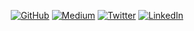 <!--
**etenzy/etenzy** is a ✨ _special_ ✨ repository because its `README.md` (this file) appears on your GitHub profile.

Here are some ideas to get you started:

- 🔭 I’m currently working on ...
- 🌱 I’m currently learning ...
- 👯 I’m looking to collaborate on ...
- 🤔 I’m looking for help with ...
- 💬 Ask me about ...
- 📫 How to reach me: ...
- 😄 Pronouns: ...
- ⚡ Fun fact: ...
-->

<p align="center">
  <a href="https://github.com/etenzy" target="_blank"><img src="https://img.shields.io/badge/GitHub-171515?logo=GitHub&style=for-the-badge&logoColor=white" alt="GitHub"></a>
  <a href="https://etenzy.medium.com/" target="_blank"><img src="https://img.shields.io/badge/Medium-12100E?style=for-the-badge&logo=medium&logoColor=white" alt="Medium"></a>
  <a href="https://x.com/notetenzy" target="_blank"><img src="https://img.shields.io/badge/x.com-000000?style=for-the-badge&logo=x&logoColor=white" alt="Twitter"></a>
  <a href="https://www.linkedin.com/in/roem" target="_blank"><img src="https://img.shields.io/badge/LinkedIn-0e76a8?style=for-the-badge&logo=linkedin&logoColor=white" alt="LinkedIn"></a>
	<!--<a href="https://github.com/sponsors/roedelmichael"><img src="https://img.shields.io/badge/Sponsors--_.svg?style=social&logo=github&logoColor=EA4AAA" alt="Sponsors"></a>-->
</p>
